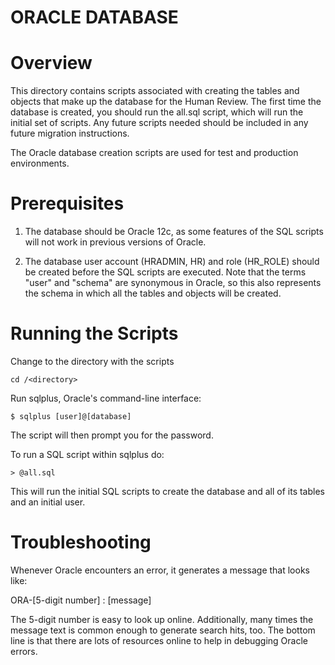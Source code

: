 # ORACLE DATABASE

# Overview

This directory contains scripts associated with creating the tables and objects
that make up the database for the Human Review. The first time the database is created, you 
should run the all.sql script, which will run the initial set of scripts.  Any future scripts 
needed should be included in any future migration instructions.

The Oracle database creation scripts are used for test and production
environments.

# Prerequisites

  1. The database should be Oracle 12c, as some features of the SQL scripts
     will not work in previous versions of Oracle.

  2. The database user account (HRADMIN, HR) and role (HR_ROLE) should be created before the SQL scripts are
     executed. Note that the terms "user" and "schema" are synonymous in
     Oracle, so this also represents the schema in which all the tables and
     objects will be created.
    

# Running the Scripts
Change to the directory with the scripts

	cd /<directory>


Run sqlplus, Oracle's command-line interface:

	$ sqlplus [user]@[database]

The script will then prompt you for the password.

To run a SQL script  within sqlplus do:

	> @all.sql


This will run the initial SQL scripts to create the database and all of its
tables and an initial user.

# Troubleshooting

Whenever Oracle encounters an error, it generates a message that looks like:

  ORA-[5-digit number] : [message]

The 5-digit number is easy to look up online. Additionally, many times the
message text is common enough to generate search hits, too. The bottom line is
that there are lots of resources online to help in debugging Oracle errors.
